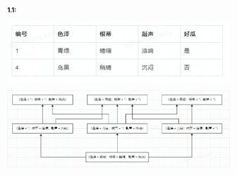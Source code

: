 #### 1.1:

![image1](https://github.com/Elissa0723/Watermelon_answer/blob/main/%E7%AC%AC%E4%B8%80%E7%AB%A0%20%E7%BB%AA%E8%AE%BA/1.1.1.jpg)

![image1](https://github.com/Elissa0723/Watermelon_answer/blob/main/%E7%AC%AC%E4%B8%80%E7%AB%A0%20%E7%BB%AA%E8%AE%BA/1.1.2.jpg)
